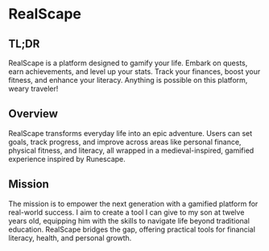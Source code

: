 # RealScape

## TL;DR
RealScape is a platform designed to gamify your life. Embark on quests, earn achievements, and level up your stats. Track your finances, boost your fitness, and enhance your literacy. Anything is possible on this platform, weary traveler!

## Overview
RealScape transforms everyday life into an epic adventure. Users can set goals, track progress, and improve across areas like personal finance, physical fitness, and literacy, all wrapped in a medieval-inspired, gamified experience inspired by Runescape.

## Mission
The mission is to empower the next generation with a gamified platform for real-world success. I aim to create a tool I can give to my son at twelve years old, equipping him with the skills to navigate life beyond traditional education. RealScape bridges the gap, offering practical tools for financial literacy, health, and personal growth.